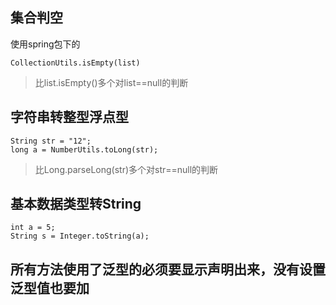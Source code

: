 ## 集合判空
使用spring包下的
```
CollectionUtils.isEmpty(list)
```
> 比list.isEmpty()多个对list==null的判断

## 字符串转整型浮点型
```
String str = "12";
long a = NumberUtils.toLong(str);
```
> 比Long.parseLong(str)多个对str==null的判断

## 基本数据类型转String
```
int a = 5;
String s = Integer.toString(a);
```

## 所有方法使用了泛型的必须要显示声明出来，没有设置泛型值也要加<Void>
